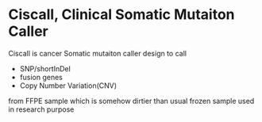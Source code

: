 # Ciscall, Clinical Somatic Mutaiton Caller

Ciscall is cancer Somatic mutaiton caller design to call

- SNP/shortInDel
- fusion genes
- Copy Number Variation(CNV)

from FFPE sample which is somehow dirtier than usual frozen sample used in
research purpose

